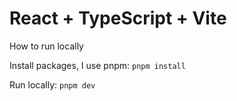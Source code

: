 # React + TypeScript + Vite

How to run locally

Install packages, I use pnpm: `pnpm install`

Run locally:
`pnpm dev`
